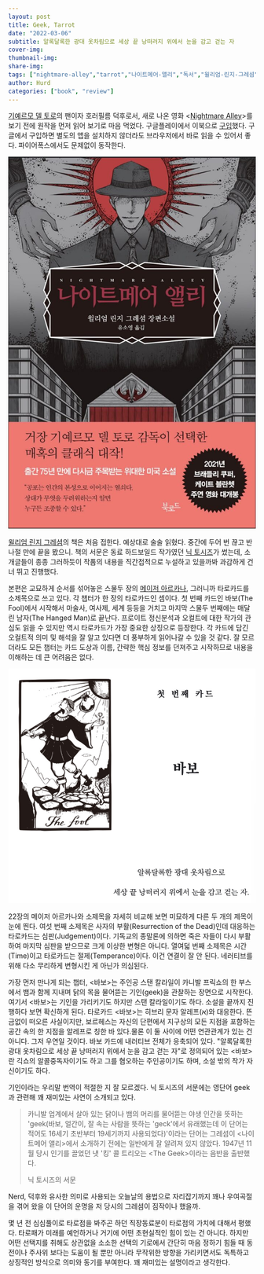 ```yaml
---
layout: post
title: Geek, Tarrot
date: "2022-03-06"
subtitle: 알록달록한 광대 옷차림으로 세상 끝 낭떠러지 위에서 눈을 감고 걷는 자
cover-img: 
thumbnail-img: 
share-img: 
tags: ["nightmare-alley","tarrot","나이트메어-앨리","독서","윌리엄-린지-그레셤","책","타로","펄프픽션"]
author: Hurd
categories: ["book", "review"]
---
```


[기예르모 델 토로](https://ko.wikipedia.org/wiki/%EA%B8%B0%EC%98%88%EB%A5%B4%EB%AA%A8_%EB%8D%B8_%ED%86%A0%EB%A1%9C)의 팬이자 호러필름 덕후로서, 새로 나온 영화 <[Nightmare Alley](https://www.imdb.com/title/tt7740496/)\>를 보기 전에 원작을 먼저 읽어 보기로 마음 먹었다. 구글플레이에서 이북으로 [구입](https://play.google.com/store/books/details/%EC%9C%8C%EB%A6%AC%EC%97%84_%EB%A6%B0%EC%A7%80_%EA%B7%B8%EB%A0%88%EC%85%A4_%EB%82%98%EC%9D%B4%ED%8A%B8%EB%A9%94%EC%96%B4_%EC%95%A8%EB%A6%AC?id=uigqEAAAQBAJ)했다. 구글에서 구입하면 별도의 앱을 설치하지 않더라도 브라우저에서 바로 읽을 수 있어서 좋다. 파이어폭스에서도 문제없이 동작한다.

![번역본 표지 (그림: 이윤미, 디자인: 이승욱)](/assets/img/nightmare_alley-681x1024.jpg)

[윌리엄 린지 그레셤](https://en.wikipedia.org/wiki/William_Lindsay_Gresham)의 책은 처음 접한다. 예상대로 술술 읽혔다. 중간에 두어 번 끊고 반나절 만에 끝을 봤으니. 책의 서문은 동료 하드보일드 작가였던 [닉 토시즈](https://en.wikipedia.org/wiki/Nick_Tosches)가 썼는데, 소개글들이 종종 그러하듯이 작품의 내용을 직간접적으로 누설하고 있을까봐 과감하게 건너 뛰고 진행했다.

본편은 교묘하게 순서를 섞어놓은 스물두 장의 [메이저 아르카나](https://ko.wikipedia.org/wiki/%EB%8C%80_%EC%95%84%EB%A5%B4%EC%B9%B4%EB%82%98), 그러니까 타로카드를 소제목으로 쓰고 있다. 각 챕터가 한 장의 타로카드인 셈이다. 첫 번째 카드인 바보(The Fool)에서 시작해서 마술사, 여사제, 세계 등등을 거치고 마지막 스물두 번째에는 매달린 남자(The Hanged Man)로 끝난다. 프로이트 정신분석과 오컬트에 대한 작가의 관심도 읽을 수 있지만 역시 타로카드가 가장 중요한 상징으로 등장한다. 각 카드에 담긴 오컬트적 의미 및 해석을 잘 알고 있다면 더 풍부하게 읽어나갈 수 있을 것 같다. 잘 모르더라도 모든 챕터는 카드 도상과 이름, 간략한 핵심 정보를 던져주고 시작하므로 내용을 이해하는 데 큰 어려움은 없다.

![첫 챕터의 도입부](/assets/img/the_fool.jpg)

22장의 메이저 아르카나와 소제목을 자세히 비교해 보면 미묘하게 다른 두 개의 제목이 눈에 띈다. 여섯 번째 소제목은 사자의 부활(Resurrection of the Dead)인데 대응하는 타로카드는 심판(Judgement)이다. 기독교의 종말론에 의하면 죽은 자들이 다시 부활하여 마지막 심판을 받으므로 크게 이상한 변형은 아니다. 열여덟 번째 소제목은 시간(Time)이고 타로카드는 절제(Temperance)이다. 이건 연결이 잘 안 된다. 네러티브를 위해 다소 무리하게 변형시킨 게 아닌가 의심된다.

가장 먼저 만나게 되는 챕터, <바보>는 주인공 스탠 칼라일이 카니발 프릭쇼의 한 부스에서 뱀과 함께 지내며 닭의 목을 물어뜯는 기인(geek)을 관찰하는 장면으로 시작한다. 여기서 <바보>는 기인을 가리키기도 하지만 스탠 칼라일이기도 하다. 소설을 끝까지 진행하다 보면 확신하게 된다. 타로카드 <바보>는 히브리 문자 알레프(א)와 대응한다. 뜬금없이 떠오른 사실이지만, 보르헤스는 자신의 단편에서 지구상의 모든 지점을 포함하는 공간 속의 한 지점을 알레프로 칭한 바 있다.물론 이 둘 사이에 어떤 연관관계가 있는 건 아니다. 그저 우연일 것이다. 바보 카드에 내러티브 전체가 응축되어 있다. "알록달록한 광대 옷차림으로 세상 끝 낭떠러지 위에서 눈을 감고 걷는 자"로 정의되어 있는 <바보>란 긱쇼의 알콜중독자이기도 하고 그를 혐오하는 주인공이기도 하며, 소설 밖의 작가 자신이기도 하다.

기인이라는 우리말 번역이 적절한 지 잘 모르겠다. 닉 토시즈의 서문에는 영단어 geek 과 관련해 꽤 재미있는 사연이 소개되고 있다.

> 카니발 업계에서 살아 있는 닭이나 뱀의 머리를 물어뜯는 야생 인간을 뜻하는 'geek(바보, 얼간이, 잘 속는 사람을 뜻하는 'geck'에서 유래했는데 이 단어는 적어도 16세기 초반부터 19세기까지 사용되었다)'이라는 단어는 그레셤이 &lt;나이트메어 앨리&gt;에서 소개하기 전에는 일반에게 잘 알려져 있지 않았다. 1947년 11월 당시 인기를 끌었던 냇 '킹' 콜 트리오는 &lt;The Geek&gt;이라는 음반을 출반했다.
> 
> 닉 토시즈의 서문

Nerd, 덕후와 유사한 의미로 사용되는 오늘날의 용법으로 자리잡기까지 꽤나 우여곡절을 겪어 왔을 이 단어의 운명을 저 당시의 그레셤이 짐작이나 했을까.

몇 년 전 심심풀이로 타로점을 봐주곤 하던 직장동료분이 타로점의 가치에 대해서 평했다. 타로패가 미래를 예언하거나 거기에 어떤 초현실적인 힘이 있는 건 아니다. 하지만 어떤 선택지를 취해도 상관없을 소소한 선택의 기로에서 간단히 마음 정하기 힘들 때 동전이나 주사위 보다는 도움이 될 뿐만 아니라 무작위한 방향을 가리키면서도 독특하고 상징적인 방식으로 의미와 동기를 부여한다. 꽤 재미있는 설명이라고 생각한다.

